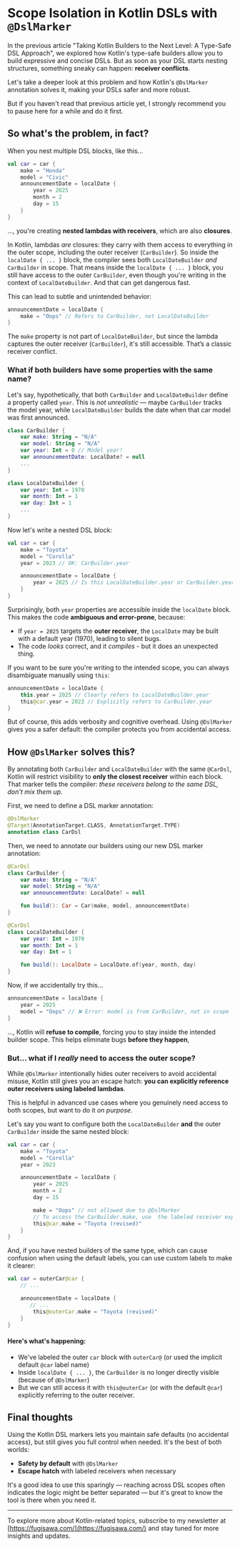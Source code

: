 # Scope Isolation in Kotlin DSLs with `@DslMarker`

In the previous article "Taking Kotlin Builders to the Next Level: A Type-Safe DSL Approach",  we explored how Kotlin's type-safe builders allow you to build expressive and concise DSLs. But as soon as your DSL starts nesting structures, something sneaky can happen: **receiver conflicts**.

Let's take a deeper look at this problem and how Kotlin's `@DslMarker` annotation solves it, making your DSLs safer and more robust.

But if you haven't read that previous article yet, I strongly recommend you to pause here for a while and do it first.

## So what's the problem, in fact?

When you nest multiple DSL blocks, like this...

```kotlin 
val car = car {
    make = "Honda"
    model = "Civic"
    announcementDate = localDate {
        year = 2025
        month = 2
        day = 15
    }
}
```
..., you're creating **nested lambdas with receivers**, which are also **closures**.

In Kotlin, lambdas *are* closures: they carry with them access to everything in the outer scope, including the outer receiver (`CarBuilder`). So inside the `localDate { ... }` block, the compiler sees both `LocalDateBuilder` _and_ `CarBuilder` in scope. That means inside the `localDate { ... }` block, you still have access to the outer `CarBuilder`, even though you're writing in the context of `LocalDateBuilder`. And that can get dangerous fast.

This can lead to subtle and unintended behavior:
```kotlin
announcementDate = localDate {
    make = "Oops" // Refers to CarBuilder, not LocalDateBuilder
}
```
The `make` property is not part of `LocalDateBuilder`, but since the lambda captures the outer receiver (`CarBuilder`), it's still accessible. That’s a classic receiver conflict.

### What if both builders have some properties with the same name?

Let's say, hypothetically, that both `CarBuilder` and `LocalDateBuilder` define a property called `year`. This is _not unrealistic_ — maybe `CarBuilder` tracks the model year, while `LocalDateBuilder` builds the date when that car model was first announced.

```kotlin
class CarBuilder {
    var make: String = "N/A"
    var model: String = "N/A"
    var year: Int = 0 // Model year!
    var announcementDate: LocalDate? = null
    ...
}

class LocalDateBuilder {
    var year: Int = 1970
    var month: Int = 1
    var day: Int = 1
    ...
}
```
Now let's write a nested DSL block:

```kotlin
val car = car {
    make = "Toyota"
    model = "Corolla"
    year = 2023 // OK: CarBuilder.year

    announcementDate = localDate {
        year = 2025 // Is this LocalDateBuilder.year or CarBuilder.year?
    }
}
```
Surprisingly, both `year` properties are accessible inside the `localDate` block. This makes the code **ambiguous and error-prone**, because:

-   If `year = 2025` targets the **outer receiver**, the `LocalDate` may be built with a default year (1970), leading to silent bugs.
-   The code _looks_ correct, and it _compiles_ - but it does an unexpected thing.

If you want to be sure you're writing to the intended scope, you can always disambiguate manually using `this`:

```kotlin
announcementDate = localDate {
    this.year = 2025 // Clearly refers to LocalDateBuilder.year
    this@car.year = 2023 // Explicitly refers to CarBuilder.year
}
```
But of course, this adds verbosity and cognitive overhead. Using `@DslMarker` gives you a safer default: the compiler protects you from accidental access.

## How `@DslMarker` solves this?


By annotating both `CarBuilder` and `LocalDateBuilder` with the same `@CarDsl`, Kotlin will restrict visibility to **only the closest receiver** within each block. That marker tells the compiler: _these receivers belong to the same DSL, don't mix them up_.

First, we need to define a DSL marker annotation:
```kotlin
@DslMarker
@Target(AnnotationTarget.CLASS, AnnotationTarget.TYPE)
annotation class CarDsl
```

Then, we need to annotate our builders using our new DSL marker annotation:
```kotlin
@CarDsl
class CarBuilder {
    var make: String = "N/A"
    var model: String = "N/A"
    var announcementDate: LocalDate? = null

    fun build(): Car = Car(make, model, announcementDate)
}

@CarDsl
class LocalDateBuilder {
    var year: Int = 1970
    var month: Int = 1
    var day: Int = 1

    fun build(): LocalDate = LocalDate.of(year, month, day)
}
```

Now, if we accidentally try this...
```kotlin
announcementDate = localDate {
    year = 2025
    model = "Oops" // ❌ Error: model is from CarBuilder, not in scope here
}
```
..., Kotlin will **refuse to compile**, forcing you to stay inside the intended builder scope. This helps eliminate bugs **before they happen**,

### But… what if I _really_ need to access the outer scope?

While `@DslMarker` intentionally hides outer receivers to avoid accidental misuse, Kotlin still gives you an escape hatch: **you can explicitly reference outer receivers using labeled lambdas**.

This is helpful in advanced use cases where you genuinely need access to both scopes, but want to do it _on purpose_.

Let's say you want to configure both the `LocalDateBuilder` **and** the outer `CarBuilder` inside the same nested block:

```kotlin
val car = car {
    make = "Toyota"
    model = "Corolla"
    year = 2023

    announcementDate = localDate {
        year = 2025
        month = 2
        day = 15

        make = "Oops" // not allowed due to @DslMarker
		// To access the CarBuilder.make, use  the labeled receiver explicitly
        this@car.make = "Toyota (revised)"
    }
}
```

And, if you have nested builders of the same type, which can cause confusion when using the default labels, you can use custom labels to make it clearer:

```kotlin
val car = outerCar@car {
    // ...

    announcementDate = localDate {
       // ...
        this@outerCar.make = "Toyota (revised)"
    }
}
```

#### Here's what's happening:
-   We've labeled the outer `car` block with `outerCar@` (or used the implicit default `@car` label name)
-   Inside `localDate { ... }`, the `CarBuilder` is no longer directly visible (because of `@DslMarker`)
-   But we can still access it with `this@outerCar` (or with the default `@car`) explicitly referring to the outer receiver.

## Final thoughts

Using the Kotlin DSL markers lets you maintain safe defaults (no accidental access), but still gives you full control when needed. It's the best of both worlds:
-   **Safety by default** with `@DslMarker`
-   **Escape hatch** with labeled receivers when necessary

It's a good idea to use this sparingly — reaching across DSL scopes often indicates the logic might be better separated — but it's great to know the tool is there when you need it.

---

To explore more about Kotlin-related topics, subscribe to my newsletter at [https://fugisawa.com/](https://fugisawa.com/) and stay tuned for more insights and updates.
